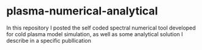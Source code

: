 # plasma-numerical-analytical
In this repository I posted the self coded spectral numerical tool developed for cold plasma model simulation, as well as some analytical solution I describe in a specific publlication

